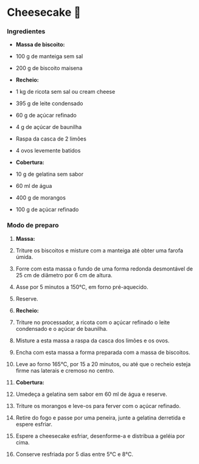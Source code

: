 # Cheesecake 🍰

### Ingredientes

- **Massa de biscoito:**

- 100 g de manteiga sem sal

- 200 g de biscoito maisena

- **Recheio:**

- 1 kg de ricota sem sal ou cream cheese

- 395 g de leite condensado

- 60 g de açúcar refinado

- 4 g de açúcar de baunilha

- Raspa da casca de 2 limões

- 4 ovos levemente batidos

- **Cobertura:**

- 10 g de gelatina sem sabor

- 60 ml de água

- 400 g de morangos

- 100 g de açúcar refinado

### Modo de preparo

1. **Massa:**

2. Triture os biscoitos e misture com a manteiga até obter uma farofa úmida.

3. Forre com esta massa o fundo de uma forma redonda desmontável de 25 cm de diâmetro por 6 cm de altura.

4. Asse por 5 minutos a 150°C, em forno pré-aquecido.

5. Reserve.

6. **Recheio:**

7. Triture no processador, a ricota com o açúcar refinado o leite condensado e o açúcar de baunilha.

8. Misture a esta massa a raspa da casca dos limões e os ovos.

9. Encha com esta massa a forma preparada com a massa de biscoitos.

10. Leve ao forno 165°C, por 15 a 20 minutos, ou até que o recheio esteja firme nas laterais e cremoso no centro.

11. **Cobertura:**

12. Umedeça a gelatina sem sabor em 60 ml de água e reserve.

13. Triture os morangos e leve-os para ferver com o açúcar refinado.

14. Retire do fogo e passe por uma peneira, junte a gelatina derretida e espere esfriar.

15. Espere a cheesecake esfriar, desenforme-a e distribua a geléia por cima.

16. Conserve resfriada por 5 dias entre 5°C e 8°C.
